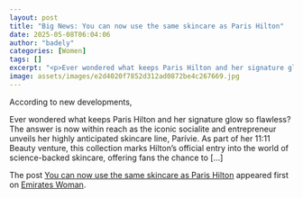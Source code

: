 ```yaml
---
layout: post
title: "Big News: You can now use the same skincare as Paris Hilton"
date: 2025-05-08T06:04:06
author: "badely"
categories: [Women]
tags: []
excerpt: "<p>Ever wondered what keeps Paris Hilton and her signature glow so flawless? The answer is now within reach as the iconic socialite and entrepreneur u"
image: assets/images/e2d4020f7852d312ad0872be4c267669.jpg
---
```


According to new developments, <p>Ever wondered what keeps Paris Hilton and her signature glow so flawless? The answer is now within reach as the iconic socialite and entrepreneur unveils her highly anticipated skincare line, Parívie. As part of her 11:11 Beauty venture, this collection marks Hilton&#8217;s official entry into the world of science-backed skincare, offering fans the chance to [&#8230;]</p>
<p>The post <a href="https://emirateswoman.com/you-can-now-use-the-same-skincare-as-paris-hilton/" rel="nofollow">You can now use the same skincare as Paris Hilton</a> appeared first on <a href="https://emirateswoman.com" rel="nofollow">Emirates Woman</a>.</p>


